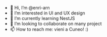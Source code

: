 - 👋 Hi, I’m @enri-arn
- 👀 I’m interested in UI and UX design
- 🌱 I’m currently learning NestJS
- 💞️ I’m looking to collaborate on many project
- 📫 How to reach me: vieni a Cuneo! :)

<!---
enri-arn/enri-arn is a ✨ special ✨ repository because its `README.md` (this file) appears on your GitHub profile.
You can click the Preview link to take a look at your changes.
--->
